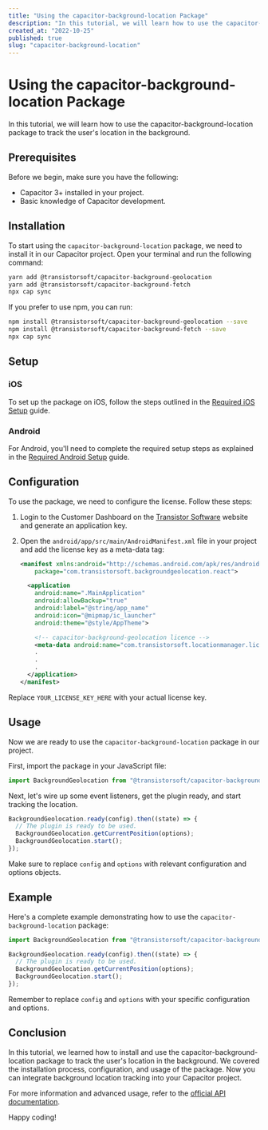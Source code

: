 ```yaml
---
title: "Using the capacitor-background-location Package"
description: "In this tutorial, we will learn how to use the capacitor-background-location package to track the user's location in the background."
created_at: "2022-10-25"
published: true
slug: "capacitor-background-location"
---
```


# Using the capacitor-background-location Package

In this tutorial, we will learn how to use the capacitor-background-location package to track the user's location in the background.

## Prerequisites

Before we begin, make sure you have the following:

- Capacitor 3+ installed in your project.
- Basic knowledge of Capacitor development.

## Installation

To start using the `capacitor-background-location` package, we need to install it in our Capacitor project. Open your terminal and run the following command:

```bash
yarn add @transistorsoft/capacitor-background-geolocation
yarn add @transistorsoft/capacitor-background-fetch
npx cap sync
```

If you prefer to use npm, you can run:

```bash
npm install @transistorsoft/capacitor-background-geolocation --save
npm install @transistorsoft/capacitor-background-fetch --save
npx cap sync
```

## Setup

### iOS

To set up the package on iOS, follow the steps outlined in the [Required iOS Setup](https://github.com/transistorsoft/capacitor-background-geolocation/blob/master/help/INSTALL-IOS.md) guide.

### Android

For Android, you'll need to complete the required setup steps as explained in the [Required Android Setup](https://github.com/transistorsoft/capacitor-background-geolocation/blob/master/help/INSTALL-ANDROID.md) guide.

## Configuration

To use the package, we need to configure the license. Follow these steps:

1. Login to the Customer Dashboard on the [Transistor Software](http://www.transistorsoft.com/shop/customers) website and generate an application key.

2. Open the `android/app/src/main/AndroidManifest.xml` file in your project and add the license key as a meta-data tag:

    ```xml
    <manifest xmlns:android="http://schemas.android.com/apk/res/android"
        package="com.transistorsoft.backgroundgeolocation.react">

      <application
        android:name=".MainApplication"
        android:allowBackup="true"
        android:label="@string/app_name"
        android:icon="@mipmap/ic_launcher"
        android:theme="@style/AppTheme">

        <!-- capacitor-background-geolocation licence -->
        <meta-data android:name="com.transistorsoft.locationmanager.license" android:value="YOUR_LICENSE_KEY_HERE" />
        .
        .
        .
      </application>
    </manifest>
    ```

Replace `YOUR_LICENSE_KEY_HERE` with your actual license key.

## Usage

Now we are ready to use the `capacitor-background-location` package in our project.

First, import the package in your JavaScript file:

```javascript
import BackgroundGeolocation from "@transistorsoft/capacitor-background-geolocation";
```

Next, let's wire up some event listeners, get the plugin ready, and start tracking the location.

```javascript
BackgroundGeolocation.ready(config).then((state) => {
  // The plugin is ready to be used.
  BackgroundGeolocation.getCurrentPosition(options);
  BackgroundGeolocation.start();  
});
```

Make sure to replace `config` and `options` with relevant configuration and options objects.

## Example

Here's a complete example demonstrating how to use the `capacitor-background-location` package:

```javascript
import BackgroundGeolocation from "@transistorsoft/capacitor-background-geolocation";

BackgroundGeolocation.ready(config).then((state) => {
  // The plugin is ready to be used.
  BackgroundGeolocation.getCurrentPosition(options);
  BackgroundGeolocation.start();  
});
```

Remember to replace `config` and `options` with your specific configuration and options.

## Conclusion

In this tutorial, we learned how to install and use the capacitor-background-location package to track the user's location in the background. We covered the installation process, configuration, and usage of the package. Now you can integrate background location tracking into your Capacitor project.

For more information and advanced usage, refer to the [official API documentation](https://transistorsoft.github.io/capacitor-background-geolocation).

Happy coding!